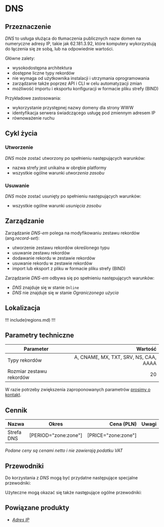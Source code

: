 # DNS

## Przeznaczenie

*DNS* to usługa służąca do tłumaczenia publicznych nazw domen na numeryczne adresy IP, takie jak 62.181.3.92, które komputery wykorzystują do łączenia się ze sobą, lub na odpowiednie wartości.

Główne zalety:

 * wysokodostępna architektura
 * dostępne liczne typy rekordów
 * nie wymaga od użytkownika instalacji i utrzymania oprogramowania
 * zarządzanie także poprzez API i CLI w celu automatyzacji zmian
 * możliwość importu i eksportu konfiguracji w formacie pliku strefy (BIND)

Przykładowe zastosowania:

 * wykorzystanie przystępnej nazwy domeny dla strony WWW
 * identyfikacja serwera świadczącego usługę pod zmiennym adresem IP
 * równoważenie ruchu

## Cykl życia

### Utworzenie

*DNS* może zostać utworzony po spełnieniu następujących warunków:

 * nazwa strefy jest unikalna w obrębie platformy
 * wszystkie ogólne warunki *utworzenia zasobu*

### Usuwanie

*DNS* może zostać usunięty po spełnieniu następujących warunków:

 * wszystkie ogólne warunki *usunięcia zasobu*

## Zarządzanie

Zarządzanie *DNS-em* polega na modyfikowaniu zestawu rekordów (ang.*record-set*):

 * utworzenie zestawu rekordów określonego typu
 * usuwanie zestawu rekordów
 * dodawanie rekordu w zestawie rekordów
 * usuwanie rekordu w zestawie rekordów
 * import lub eksport z pliku w formacie pliku strefy (BIND)

Zarządzanie *DNS-em* odbywa się po spełnieniu następujących warunków:

 * *DNS* znajduje się w stanie ```Online```
 * *DNS* nie znajduje się w stanie *Ograniczonego użycia*

## Lokalizacja

!!! include(regions.md) !!!

## Parametry techniczne

Parameter                | Wartość
------------------------ | -------------------------------------:
Typy rekordów            |  A, CNAME, MX, TXT, SRV, NS, CAA, AAAA
Rozmiar zestawu rekordów |                                     20

W razie potrzeby zwiększenia zaproponowanych parametrów [prosimy o kontakt](/about-us/contact.md).

## Cennik

Nazwa         | Okres                | Cena (PLN)            | Uwagi
------------- | :------------------: | --------------------: | :------
Strefa DNS    | [PERIOD="zone:zone"] | [PRICE="zone:zone"]   |

*Podane ceny są cenami netto i nie zawierają podatku VAT*

<!--
Transfer is not availabe due following reason:
- security restriction of creating subzones
-->

## Przewodniki

Do korzystania z *DNS* mogą być przydatne następujące specjalne przewodniki:

<PageList path_re="guide/networking/dns/"/>

Użyteczne mogą okazać się także następujące ogólne przewodniki:

<PageList path_re="guide/resource/"/>


## Powiązane produkty

 * *[Adres IP](/resource/networking/ip-address.md)*